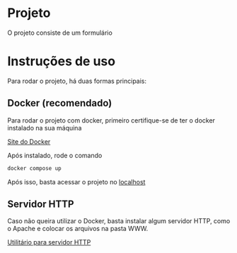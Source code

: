 # Projeto

O projeto consiste de um formulário 

# Instruções de uso

Para rodar o projeto, há duas formas principais:

## Docker (recomendado)

Para rodar o projeto com docker, primeiro certifique-se de ter o docker instalado na sua máquina  

[Site do Docker](https://docs.docker.com/engine/install/)

Após instalado, rode o comando

```sh
docker compose up
```

Após isso, basta acessar o projeto no [localhost](http://localhost)


## Servidor HTTP

Caso não queira utilizar o Docker, basta instalar algum servidor HTTP, como o Apache e colocar os arquivos na pasta WWW.

[Utilitário para servidor HTTP](https://www.apachefriends.org/pt_br/index.html)